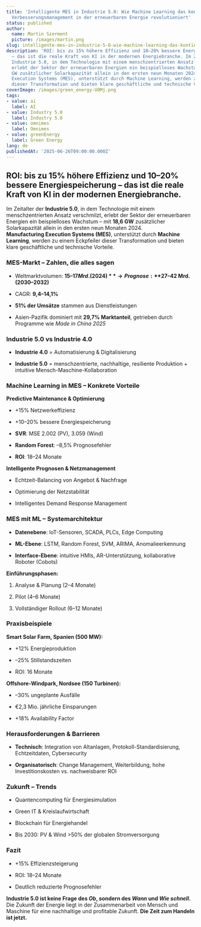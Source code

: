 ```yaml
---
title: 'Intelligente MES in Industrie 5.0: Wie Machine Learning das kontinuierliche
  Verbesserungsmanagement in der erneuerbaren Energie revolutioniert'
status: published
author:
  name: Martin Szerment
  picture: /images/martin.png
slug: intelligente-mes-in-industrie-5-0-wie-machine-learning-das-kontinuierliche-verbesserungsmanagement-in-der-erneuerbaren-energie-revolutioniert
description: 'ROI: bis zu 15% höhere Effizienz und 10–20% bessere Energiespeicherung
  – das ist die reale Kraft von KI in der modernen Energiebranche. Im Zeitalter der
  Industrie 5.0, in dem Technologie mit einem menschzentrierten Ansatz verschmilzt,
  erlebt der Sektor der erneuerbaren Energien ein beispielloses Wachstum – mit 18,6
  GW zusätzlicher Solarkapazität allein in den ersten neun Monaten 2024. Manufacturing
  Execution Systems (MES), unterstützt durch Machine Learning, werden zu einem Eckpfeiler
  dieser Transformation und bieten klare geschäftliche und technische Vorteile.'
coverImage: /images/green_energy-U0Mj.png
tags:
- value: ai
  label: AI
- value: Industry 5.0
  label: Industry 5.0
- value: omnimes
  label: Omnimes
- value: greenEnergy
  label: Green Energy
lang: de
publishedAt: '2025-06-26T09:00:00.000Z'
---
```

## **ROI: bis zu 15% höhere Effizienz und 10–20% bessere Energiespeicherung – das ist die reale Kraft von KI in der modernen Energiebranche.**

Im Zeitalter der **Industrie 5.0**, in dem Technologie mit einem menschzentrierten Ansatz verschmilzt, erlebt der Sektor der erneuerbaren Energien ein beispielloses Wachstum – mit **18,6 GW** zusätzlicher Solarkapazität allein in den ersten neun Monaten 2024.\
**Manufacturing Execution Systems (MES)**, unterstützt durch **Machine Learning**, werden zu einem Eckpfeiler dieser Transformation und bieten klare geschäftliche und technische Vorteile.

### MES-Markt – Zahlen, die alles sagen

- Weltmarktvolumen: **$15–17 Mrd. (2024)** → Prognose: **$27–42 Mrd. (2030–2032)**

- CAGR: **9,4–14,1%**

- **51% der Umsätze** stammen aus Dienstleistungen

- Asien-Pazifik dominiert mit **29,7% Marktanteil**, getrieben durch Programme wie *Made in China 2025*

### Industrie 5.0 vs Industrie 4.0

- **Industrie 4.0** = Automatisierung & Digitalisierung

- **Industrie 5.0** = menschzentrierte, nachhaltige, resiliente Produktion + intuitive Mensch-Maschine-Kollaboration

### Machine Learning in MES – Konkrete Vorteile

**Predictive Maintenance & Optimierung**

- +15% Netzwerkeffizienz

- +10–20% bessere Energiespeicherung

- **SVR**: MSE 2.002 (PV), 3.059 (Wind)

- **Random Forest**: –8,5% Prognosefehler

- **ROI**: 18–24 Monate

**Intelligente Prognosen & Netzmanagement**

- Echtzeit-Balancing von Angebot & Nachfrage

- Optimierung der Netzstabilität

- Intelligentes Demand Response Management

### MES mit ML – Systemarchitektur

- **Datenebene**: IoT-Sensoren, SCADA, PLCs, Edge Computing

- **ML-Ebene**: LSTM, Random Forest, SVM, ARIMA, Anomalieerkennung

- **Interface-Ebene**: intuitive HMIs, AR-Unterstützung, kollaborative Roboter (Cobots)

**Einführungsphasen:**

1. Analyse & Planung (2–4 Monate)

2. Pilot (4–6 Monate)

3. Vollständiger Rollout (6–12 Monate)

### Praxisbeispiele

**Smart Solar Farm, Spanien (500 MW):**

- +12% Energieproduktion

- –25% Stillstandszeiten

- ROI: 16 Monate

**Offshore-Windpark, Nordsee (150 Turbinen):**

- –30% ungeplante Ausfälle

- €2,3 Mio. jährliche Einsparungen

- +18% Availability Factor

### Herausforderungen & Barrieren

- **Technisch**: Integration von Altanlagen, Protokoll-Standardisierung, Echtzeitdaten, Cybersecurity

- **Organisatorisch**: Change Management, Weiterbildung, hohe Investitionskosten vs. nachweisbarer ROI

### Zukunft – Trends

- Quantencomputing für Energiesimulation

- Green IT & Kreislaufwirtschaft

- Blockchain für Energiehandel

- Bis 2030: PV & Wind &gt;50% der globalen Stromversorgung

### Fazit

- +15% Effizienzsteigerung

- ROI: 18–24 Monate

- Deutlich reduzierte Prognosefehler

**Industrie 5.0 ist keine Frage des *Ob*, sondern des *Wann* und *Wie schnell*.**\
Die Zukunft der Energie liegt in der Zusammenarbeit von Mensch und Maschine für eine nachhaltige und profitable Zukunft. **Die Zeit zum Handeln ist jetzt.**
